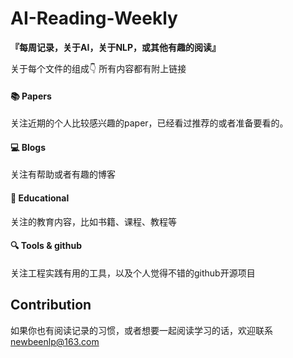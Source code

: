 # AI-Reading-Weekly
**『每周记录，关于AI，关于NLP，或其他有趣的阅读』** 



关于每个文件的组成:point_down: 所有内容都有附上链接 

#### :books: ​ Papers

关注近期的个人比较感兴趣的paper，已经看过推荐的或者准备要看的。

#### :computer:  Blogs

关注有帮助或者有趣的博客

#### :postbox:  ​Educational

关注的教育内容，比如书籍、课程、教程等

#### :mag:  Tools & github

关注工程实践有用的工具，以及个人觉得不错的github开源项目



## Contribution

如果你也有阅读记录的习惯，或者想要一起阅读学习的话，欢迎联系 newbeenlp@163.com

